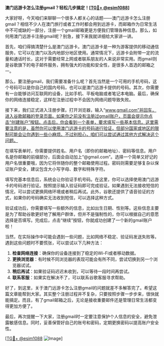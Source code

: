 **澳门远游卡怎么注册gmail？轻松几步搞定！[[TG💪+ @esim1088](https://t.me/s/esim1088)]**

大家好呀，今天咱们来聊聊一个很多人都关心的话题——澳门远游卡怎么注册gmail？相信不少人在澳门旅行或者工作时都会用到远游卡，而邮箱作为日常生活中不可或缺的一部分，注册一个gmail邮箱更是方便我们管理各种信息。那么，如何用澳门远游卡注册gmail呢？别急，接下来我就详细给大家讲一讲。

首先，咱们得搞清楚什么是澳门远游卡。澳门远游卡是一种为游客提供的移动通信服务，它可以在澳门以及内地部分地区使用。通常情况下，远游卡会附带一定的流量和通话时长，这对于需要经常上网或者联系朋友的人来说非常实用。而gmail则是谷歌旗下的电子邮件服务，拥有强大的功能和安全性，是很多人首选的邮箱之一。

那么，要注册gmail，我们需要准备什么呢？首先当然是一个可用的手机号码，这个号码可以是你自己的国内号码，也可以是澳门远游卡提供的号码。其次，你需要有一台能够访问互联网的设备，比如手机、平板电脑或者笔记本电脑。最后，确保你的网络连接稳定，这样在注册过程中不会因为网络问题导致失败。

接下来，我们正式进入注册步骤。打开浏览器，输入“www.gmail.com”并回车，进入谷歌邮箱的登录页面。如果你之前没有注册过gmail账户，页面会提示你点击“创建账户”按钮。点击后，你会看到一个表单，要求填写一些基本信息。这里需要注意的是，虽然你可以使用澳门远游卡的号码进行验证，但部分国家或地区的限制可能会让你遇到一些小麻烦。不过别担心，咱们可以尝试通过其他方式解决这个问题。

在填写表单时，你需要提供姓名、用户名（即你的邮箱地址）、密码等信息。用户名是你邮箱的前缀部分，后面会自动加上“@gmail.com”。选择一个简单又好记的用户名很重要哦，因为它将伴随你的整个邮箱使用过程。密码则需要足够复杂以保证账户安全，建议包含大小写字母、数字和特殊字符。

填写完基本信息后，系统会让你验证手机号码。在这里，你可以选择使用澳门远游卡的号码进行验证。按照提示输入验证码即可完成验证。如果遇到无法接收短信的情况，可以尝试更换网络环境或者稍后再试。此外，谷歌还提供了语音验证的方式，如果你的号码确实无法收到短信，可以选择这种方式。

验证成功后，你需要填写一些额外的信息，比如出生日期、性别等。这些信息主要是为了帮助谷歌更好地了解用户群体，但并不是强制性的，你可以根据自己的意愿选择是否填写。完成后，点击“继续”按钮，你就成功创建了一个新的gmail账户啦！

当然，在实际操作中可能会遇到一些问题，比如网络不稳定、验证码发送失败等。遇到这些问题时不要慌张，可以尝试以下几种方法：

1. **检查网络连接**：确保你的设备连接到了稳定的Wi-Fi或者移动数据。
2. **更换浏览器**：有时候不同浏览器的表现可能会有所不同，尝试切换到另一个浏览器试试。
3. **稍后再试**：如果验证码迟迟未收到，可以等待一段时间再尝试。
4. **联系客服**：如果实在解决不了，可以联系谷歌客服寻求帮助。

好了，到这里，关于澳门远游卡怎么注册gmail的问题就差不多解答完了。希望这篇文章能帮到大家。其实整个注册过程并不复杂，只要按照步骤一步步来，很快就能搞定。而且，有了gmail邮箱之后，无论是接收重要邮件还是管理日常生活都变得更加方便了。

最后，再次提醒一下大家，注册gmail时一定要注意保护个人信息的安全，避免泄露敏感信息。同时，妥善保管好自己的账号和密码，定期更换密码以提高账户安全性。

[[TG💪+ @esim1088](https://t.me/s/esim1088) ![Image](https://i.postimg.cc/4NQfJmqS/Snipaste-2025-05-13-00-14-12.png)]